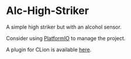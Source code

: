 # Alc-High-Striker

A simple high striker but with an alcohol sensor.

Consider using [PlatformIO](https://platformio.org/) to manage the project.

A plugin for CLion is available [here](https://plugins.jetbrains.com/plugin/13922-platformio-for-clion).

